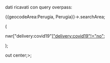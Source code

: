 

dati ricavati con query overpass:


{{geocodeArea:Perugia, Perugia}}->.searchArea;

(

   nwr["delivery:covid19"]["delivery:covid19"!="no"](area.searchArea);

);

out center;>;
